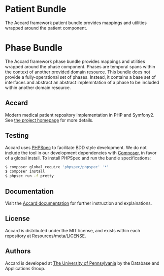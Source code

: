 Patient Bundle
==============

The Accard framework patient bundle provides mappings and utilities wrapped
around the patient component.

Phase Bundle
============

The Accard framework phase bundle provides mappings and utilities wrapped around
the phase component. Phases are temporal spans within the context of another
provided domain resource. This bundle does not provide a fully-operational set
of phases. Instead, it contains a base set of interfaces and abstract an
abstract implemntation of a phase to be included within another domain resource.

Accard
------

Modern medical patient repository implementation in PHP and Symfony2. See
[the project homepage](http://accard.med.upenn.edu) for more details.

Testing
-------

Accard uses [PHPSpec](http://phpspec.net) to facilitate BDD style development.
We do not include the tool in our development dependencies with
[Composer](http://getcomposer.org), in favor of a global install. To install
PHPSpec and run the bundle specifications:

```bash
$ composer global require 'phpspec/phpspec' '*'
$ composer install
$ phpsec run -f pretty
```

Documentation
-------------

Visit the [Accard documentation](http://accard.med.upenn.edu/docs) for further
instruction and explainations.

License
-------

Accard is distributed under the MIT license, and exists within each repository
at Resources/meta/LICENSE.

Authors
-------

Accard is developed at [The University of Pennsylvania](http://upenn.edu) by the
Database and Applications Group.